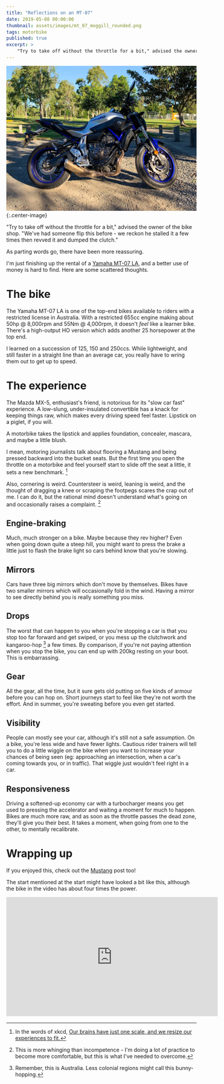```yaml
---
title: "Reflections on an MT-07"
date: 2019-05-08 00:00:00
thumbnail: assets/images/mt_07_moggill_rounded.png
tags: motorbike
published: true
excerpt: >
    "Try to take off without the throttle for a bit," advised the owner of the bike shop. "We've had someone flip this before - we reckon he stalled it a few times then revved it and dumped the clutch."
---
```


![The MT-07 at a distant park.](/assets/images/mt_07_moggill.jpg){:.center-image}

"Try to take off without the throttle for a bit," advised the owner of the bike shop. "We've had someone flip this before - we reckon he stalled it a few times then revved it and dumped the clutch."

As parting words go, there have been more reassuring.

I'm just finishing up the rental of a [Yamaha MT-07 LA](https://www.yamaha-motor.com.au/products/motorcycle/road/maximum-torque/mt-07la), and a better use of money is hard to find. Here are some scattered thoughts.

# The bike

The Yamaha MT-07 LA is one of the top-end bikes available to riders with a restricted license in Australia. With a restricted 655cc engine making about 50hp @ 8,000rpm and 55Nm @ 4,000rpm, it doesn't *feel* like a learner bike. There's a high-output HO version which adds another 25 horsepower at the top end.

I learned on a succession of 125, 150 and 250ccs. While lightweight, and still faster in a straight line than an average car, you really have to wring them out to get up to speed.

# The experience

The Mazda MX-5, enthusiast's friend, is notorious for its "slow car fast" experience. A low-slung, under-insulated convertible has a knack for keeping things raw, which makes every driving speed feel faster. Lipstick on a piglet, if you will.

A motorbike takes the lipstick and applies foundation, concealer, mascara, and maybe a little blush.

I mean, motoring journalists talk about flooring a Mustang and being pressed backward into the bucket seats. But the first time you open the throttle on a motorbike and feel yourself start to slide off the seat a little, it sets a new benchmark. [^1]

[^1]: In the words of xkcd, [Our brains have just one scale, and we resize our experiences to fit.](https://xkcd.com/915/)

Also, cornering is weird. Countersteer is weird, leaning is weird, and the thought of dragging a knee or scraping the footpegs scares the crap out of me. I can do it, but the rational mind doesn't understand what's going on and occasionally raises a complaint. [^2]

[^2]: This is more whinging than incompetence - I'm doing a lot of practice to become more comfortable, but this is what I've needed to overcome.

## Engine-braking

Much, much stronger on a bike. Maybe because they rev higher? Even when going down quite a steep hill, you might want to press the brake a little just to flash the brake light so cars behind know that you're slowing.

## Mirrors

Cars have three big mirrors which don't move by themselves. Bikes have two smaller mirrors which will occasionally fold in the wind. Having a mirror to see directly behind you is really something you miss.

## Drops

The worst that can happen to you when you're stopping a car is that you stop too far forward and get swiped, or you mess up the clutchwork and kangaroo-hop [^3] a few times. By comparison, if you're not paying attention when you stop the bike, you can end up with 200kg resting on your boot. This is embarrassing.

[^3]: Remember, this is Australia. Less colonial regions might call this bunny-hopping.

## Gear

All the gear, all the time, but it sure gets old putting on five kinds of armour before you can hop on. Short journeys start to feel like they're not worth the effort. And in summer, you're sweating before you even get started.

## Visibility

People can mostly see your car, although it's still not a safe assumption. On a bike, you're less wide and have fewer lights. Cautious rider trainers will tell you to do a little wiggle on the bike when you want to increase your chances of being seen (eg: approaching an intersection, when a car's coming towards you, or in traffic). That wiggle just wouldn't feel right in a car.

## Responsiveness

Driving a softened-up economy car with a turbocharger means you get used to pressing the accelerator and waiting a moment for much to happen. Bikes are much more raw, and as soon as the throttle passes the dead zone, they'll give you their best. It takes a moment, when going from one to the other, to mentally recalibrate.

# Wrapping up

If you enjoyed this, check out the [Mustang](https://blog.lord.geek.nz/2018/08/22/dream-car-on-a-budget/) post too!

The start mentioned at the start might have looked a bit like this, although the bike in the video has about four times the power.

<iframe width="560" height="315" src="https://www.youtube-nocookie.com/embed/Gpk-ACFRmIU" frameborder="0" allow="accelerometer; autoplay; encrypted-media; gyroscope; picture-in-picture" allowfullscreen></iframe>
